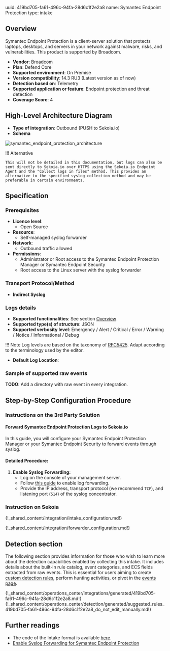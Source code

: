 uuid: 419bd705-fa61-496c-94fa-28d6c1f2e2a8
name: Symantec Endpoint Protection
type: intake

## Overview

Symantec Endpoint Protection is a client-server solution that protects laptops, desktops, and servers in your network against malware, risks, and vulnerabilities. This product is supported by Broadcom.

- **Vendor**: Broadcom
- **Plan**: Defend Core
- **Supported environment**: On Premise
- **Version compatibility**: 14.3 RU3 (Latest version as of now)
- **Detection based on**: Telemetry
- **Supported application or feature**: Endpoint protection and threat detection
- **Coverage Score**: 4

## High-Level Architecture Diagram

- **Type of integration**: Outbound (PUSH to Sekoia.io)
- **Schema**

![symantec_endpoint_protection_architecture](/assets/integration/symantec_endpoint_protection_architecture.png)

!!! Alternative

    This will not be detailed in this documentation, but logs can also be sent directly to Sekoia.io over HTTPS using the Sekoia.io Endpoint Agent and the "Collect logs in files" method. This provides an alternative to the specified syslog collection method and may be preferable in certain environments.

## Specification

### Prerequisites

- **Licence level**:
    - Open Source
- **Resource**:
    - Self-managed syslog forwarder
- **Network**:
    - Outbound traffic allowed
- **Permissions**:
    - Administrator or Root access to the Symantec Endpoint Protection Manager or Symantec Endpoint Security
    - Root access to the Linux server with the syslog forwarder

### Transport Protocol/Method

- **Indirect Syslog**

### Logs details

- **Supported functionalities**: See section [Overview](#overview)
- **Supported type(s) of structure**: JSON
- **Supported verbosity level**: Emergency / Alert / Critical / Error / Warning / Notice / Informational / Debug

!!! Note
    Log levels are based on the taxonomy of [RFC5425](https://datatracker.ietf.org/doc/html/rfc5424). Adapt according to the terminology used by the editor.

- **Default Log Location**:

### Sample of supported raw events

**TODO**: Add a directory with raw event in every integration.

## Step-by-Step Configuration Procedure

### Instructions on the 3rd Party Solution

#### Forward Symantec Endpoint Protection Logs to Sekoia.io

In this guide, you will configure your Symantec Endpoint Protection Manager or your Symantec Endpoint Security to forward events through syslog.

#### Detailed Procedure:

1. **Enable Syslog Forwarding:**
   - Log on the console of your management server.
   - Follow [this guide](https://techdocs.broadcom.com/us/en/symantec-security-software/endpoint-security-and-management/endpoint-protection/all/Monitoring-Reporting-and-Enforcing-Compliance/viewing-logs-v7522439-d37e464/exporting-data-to-a-syslog-server-v8442743-d15e1107.html) to enable log forwarding.
   - Provide the IP address, transport protocol (we recommend `TCP`), and listening port (`514`) of the syslog concentrator.

### Instruction on Sekoia

{!_shared_content/integration/intake_configuration.md!}

{!_shared_content/integration/forwarder_configuration.md!}

## Detection section

The following section provides information for those who wish to learn more about the detection capabilities enabled by collecting this intake. It includes details about the built-in rule catalog, event categories, and ECS fields extracted from raw events. This is essential for users aiming to create [custom detection rules](/docs/xdr/features/detect/sigma.md), perform hunting activities, or pivot in the [events page](/docs/xdr/features/investigate/events.md).

{!_shared_content/operations_center/integrations/generated/419bd705-fa61-496c-94fa-28d6c1f2e2a8.md!}
{!_shared_content/operations_center/detection/generated/suggested_rules_419bd705-fa61-496c-94fa-28d6c1f2e2a8_do_not_edit_manually.md!}

## Further readings

- The code of the Intake format is available [here](https://github.com/SEKOIA-IO/intake-formats/tree/main/Symantec).
- [Enable Syslog Forwarding for Symantec Endpoint Protection](https://techdocs.broadcom.com/us/en/symantec-security-software/endpoint-security-and-management/endpoint-protection/all/Monitoring-Reporting-and-Enforcing-Compliance/viewing-logs-v7522439-d37e464/exporting-data-to-a-syslog-server-v8442743-d15e1107.html)